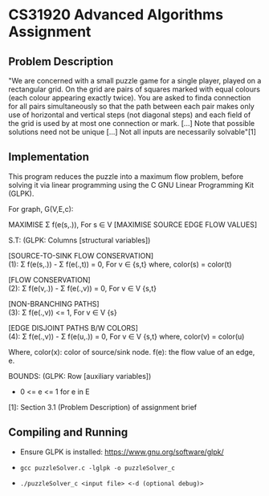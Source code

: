 <h1>CS31920 Advanced Algorithms Assignment</h1>

<h2>Problem Description</h2>

<p>"We are concerned with a small puzzle game for a single player, played on a rectangular grid. On the grid are pairs of squares marked with equal colours (each colour appearing exactly twice). You are asked to finda connection for all pairs simultaneously so that the path between each pair makes only use of horizontal and vertical steps (not diagonal steps) and each field of the grid is used by at most one connection or mark. [...] Note that possible solutions need not be unique [...] Not all inputs are necessarily solvable"[1]<p>

<h2>Implementation</h2>

This program reduces the puzzle into a maximum flow problem, before solving it via linear programming using the C GNU Linear Programming Kit (GLPK).

For graph, G(V,E,c):

MAXIMISE Σ f(e(s,.)), For s ∈ V [MAXIMISE SOURCE EDGE FLOW VALUES]

S.T: (GLPK: Columns [structural variables])

  [SOURCE-TO-SINK FLOW CONSERVATION]<br>
  (1): Σ f(e(s,.)) - Σ f(e(.,t)) = 0, For v ∈ {s,t} where, color(s) = color(t)

  [FLOW CONSERVATION]<br>
  (2): Σ f(e(v,.)) - Σ f(e(.,v)) = 0, For v ∈ V \{s,t}

  [NON-BRANCHING PATHS]<br>
  (3): Σ f(e(.,v)) <= 1, For v ∈ V \{s}

  [EDGE DISJOINT PATHS B/W COLORS]<br>
  (4): Σ f(e(.,v)) - Σ f(e(u,.)) = 0, For v ∈ V \{s,t} where, color(v) = color(u)

  Where,
    color(x): color of source/sink node.
    f(e): the flow value of an edge, e.

BOUNDS: (GLPK: Row [auxiliary variables])
  - 0 <= e <= 1 for e in E
 
[1]: Section 3.1 (Problem Description) of assignment brief

<h2>Compiling and Running</h2>

- Ensure GLPK is installed: https://www.gnu.org/software/glpk/

- ```gcc puzzleSolver.c -lglpk -o puzzleSolver_c```

- ```./puzzleSolver_c <input file> <-d (optional debug)>```
